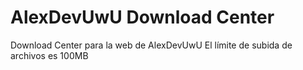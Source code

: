 # AlexDevUwU Download Center
Download Center para la web de AlexDevUwU
El límite de subida de archivos es 100MB